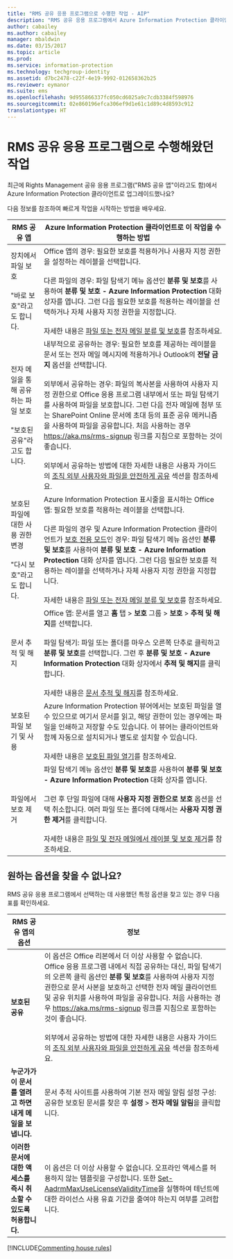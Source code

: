 ```yaml
---
title: "RMS 공유 응용 프로그램으로 수행한 작업 - AIP"
description: "RMS 공유 응용 프로그램에서 Azure Information Protection 클라이언트로 업그레이드한 사용자를 위한 지침입니다."
author: cabailey
ms.author: cabailey
manager: mbaldwin
ms.date: 03/15/2017
ms.topic: article
ms.prod: 
ms.service: information-protection
ms.technology: techgroup-identity
ms.assetid: d7bc2478-c22f-4e19-9992-012658362b25
ms.reviewer: eymanor
ms.suite: ems
ms.openlocfilehash: 9d955866337fc050cd6025a9c7cdb3384f598976
ms.sourcegitcommit: 02e860196efca306ef9d1e61c1d89c4d8593c912
translationtype: HT
---
```

# <a name="tasks-that-you-used-to-do-with-the-rms-sharing-application"></a>RMS 공유 응용 프로그램으로 수행해왔던 작업

최근에 Rights Management 공유 응용 프로그램("RMS 공유 앱"이라고도 함)에서 Azure Information Protection 클라이언트로 업그레이드했나요? 

다음 정보를 참조하여 빠르게 작업을 시작하는 방법을 배우세요.

|RMS 공유 앱|Azure Information Protection 클라이언트로 이 작업을 수행하는 방법
|-----------|--------------------|
|장치에서 파일 보호 <br /><br />"바로 보호"라고도 합니다.|Office 앱의 경우: 필요한 보호를 적용하거나 사용자 지정 권한을 설정하는 레이블을 선택합니다.<br /><br />다른 파일의 경우: 파일 탐색기 메뉴 옵션인 **분류 및 보호**를 사용하여 **분류 및 보호 - Azure Information Protection** 대화 상자를 엽니다. 그런 다음 필요한 보호를 적용하는 레이블을 선택하거나 자체 사용자 지정 권한을 지정합니다. <br /><br />자세한 내용은 [파일 또는 전자 메일 분류 및 보호](client-classify-protect.md)를 참조하세요.
|전자 메일을 통해 공유하는 파일 보호 <br /><br />"보호된 공유"라고도 합니다.|내부적으로 공유하는 경우: 필요한 보호를 제공하는 레이블을 문서 또는 전자 메일 메시지에 적용하거나 Outlook의 **전달 금지** 옵션을 선택합니다. <br /><br /> 외부에서 공유하는 경우: 파일의 복사본을 사용하여 사용자 지정 권한으로 Office 응용 프로그램 내부에서 또는 파일 탐색기를 사용하여 파일을 보호합니다. 그런 다음 전자 메일에 첨부 또는 SharePoint Online 문서에 초대 등의 표준 공유 메커니즘을 사용하여 파일을 공유합니다. 처음 사용하는 경우 https://aka.ms/rms-signup 링크를 지침으로 포함하는 것이 좋습니다. <br /><br />외부에서 공유하는 방법에 대한 자세한 내용은 사용자 가이드의 [조직 외부 사용자와 파일을 안전하게 공유](client-classify-protect.md#safely-share-a-file-with-people-outside-your-organization) 섹션을 참조하세요.
|보호된 파일에 대한 사용 권한 변경 <br /><br />"다시 보호"라고도 합니다.|Azure Information Protection 표시줄을 표시하는 Office 앱: 필요한 보호를 적용하는 레이블을 선택합니다.<br /><br />다른 파일의 경우 및 Azure Information Protection 클라이언트가 [보호 전용 모드](client-protection-only-mode.md)인 경우: 파일 탐색기 메뉴 옵션인 **분류 및 보호**를 사용하여 **분류 및 보호 - Azure Information Protection** 대화 상자를 엽니다. 그런 다음 필요한 보호를 적용하는 레이블을 선택하거나 자체 사용자 지정 권한을 지정합니다.<br /><br />자세한 내용은 [파일 또는 전자 메일 분류 및 보호](client-classify-protect.md)를 참조하세요.
|문서 추적 및 해지|Office 앱: 문서를 열고 **홈** 탭 > **보호** 그룹 > **보호** > **추적 및 해지**를 선택합니다.<br /><br />파일 탐색기: 파일 또는 폴더를 마우스 오른쪽 단추로 클릭하고 **분류 및 보호**를 선택합니다. 그런 후 **분류 및 보호 - Azure Information Protection** 대화 상자에서 **추적 및 해지**를 클릭합니다. <br /><br />자세한 내용은 [문서 추적 및 해지](client-track-revoke.md)를 참조하세요.
|보호된 파일 보기 및 사용|Azure Information Protection 뷰어에서는 보호된 파일을 열 수 있으므로 여기서 문서를 읽고, 해당 권한이 있는 경우에는 파일을 인쇄하고 저장할 수도 있습니다. 이 뷰어는 클라이언트와 함께 자동으로 설치되거나 별도로 설치할 수 있습니다.<br /><br />자세한 내용은 [보호된 파일 열기](client-view-use-files.md)를 참조하세요.
|파일에서 보호 제거|파일 탐색기 메뉴 옵션인 **분류 및 보호**를 사용하여 **분류 및 보호 - Azure Information Protection** 대화 상자를 엽니다. <br /><br />그런 후 단일 파일에 대해 **사용자 지정 권한으로 보호** 옵션을 선택 취소합니다. 여러 파일 또는 폴더에 대해서는 **사용자 지정 권한 제거**를 클릭합니다.<br /><br />자세한 내용은 [파일 및 전자 메일에서 레이블 및 보호 제거](client-remove-label-protection.md)를 참조하세요.|

## <a name="cant-find-the-option-youre-looking-for"></a>원하는 옵션을 찾을 수 없나요?

RMS 공유 응용 프로그램에서 선택하는 데 사용했던 특정 옵션을 찾고 있는 경우 다음 표를 확인하세요.

|RMS 공유 앱의 옵션|정보
|-----------|--------------------|
|**보호된 공유**|이 옵션은 Office 리본에서 더 이상 사용할 수 없습니다. Office 응용 프로그램 내에서 직접 공유하는 대신, 파일 탐색기의 오른쪽 클릭 옵션인 **분류 및 보호**를 사용하여 사용자 지정 권한으로 문서 사본을 보호하고 선택한 전자 메일 클라이언트 및 공유 위치를 사용하여 파일을 공유합니다. 처음 사용하는 경우 https://aka.ms/rms-signup 링크를 지침으로 포함하는 것이 좋습니다. <br /><br />외부에서 공유하는 방법에 대한 자세한 내용은 사용자 가이드의 [조직 외부 사용자와 파일을 안전하게 공유](#safely-share-a-file-with-people-outside-your-organization) 섹션을 참조하세요.
|**누군가가 이 문서를 열려고 하면 내게 메일을 보냅니다.**|문서 추적 사이트를 사용하여 기본 전자 메일 알림 설정 구성: 공유한 보호된 문서를 찾은 후 **설정** > **전자 메일 알림**을 클릭합니다.
|**이러한 문서에 대한 액세스를 즉시 취소할 수 있도록 허용합니다.**|이 옵션은 더 이상 사용할 수 없습니다. 오프라인 액세스를 허용하지 않는 템플릿을 구성합니다. 또한 [Set-AadrmMaxUseLicenseValidityTime](/powershell/aadrm/vlatest/set-aadrmmaxuselicensevaliditytime)을 실행하여 테넌트에 대한 라이선스 사용 유효 기간을 줄여야 하는지 여부를 고려합니다.







[!INCLUDE[Commenting house rules](../includes/houserules.md)]  
